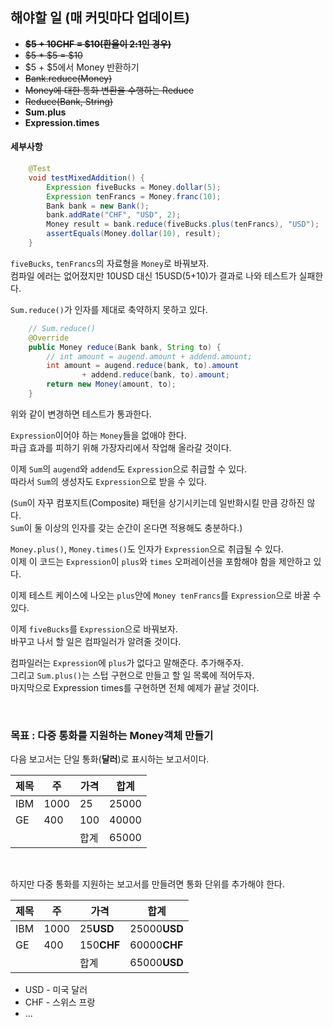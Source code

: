 ## 해야할 일 (매 커밋마다 업데이트)
* ~~**$5 + 10CHF = $10(환율이 2:1인 경우)**~~
* ~~$5 * $5 = $10~~
* $5 + $5에서 Money 반환하기
* ~~Bank.reduce(Money)~~
* ~~Money에 대한 통화 변환을 수행하는 Reduce~~
* ~~Reduce(Bank, String)~~
* **Sum.plus**
* **Expression.times**

#### 세부사항
```java
    @Test
    void testMixedAddition() {
        Expression fiveBucks = Money.dollar(5);
        Expression tenFrancs = Money.franc(10);
        Bank bank = new Bank();
        bank.addRate("CHF", "USD", 2);
        Money result = bank.reduce(fiveBucks.plus(tenFrancs), "USD");
        assertEquals(Money.dollar(10), result);
    }
```
`fiveBucks`, `tenFrancs`의 자료형을 `Money`로 바꿔보자. <br>
컴파일 에러는 없어졌지만 10USD 대신 15USD(5+10)가 결과로 나와 테스트가 실패한다.

`Sum.reduce()`가 인자를 제대로 축약하지 못하고 있다.
```java
    // Sum.reduce()
    @Override
    public Money reduce(Bank bank, String to) {
        // int amount = augend.amount + addend.amount;
        int amount = augend.reduce(bank, to).amount 
                + addend.reduce(bank, to).amount;
        return new Money(amount, to);
    }
```
위와 같이 변경하면 테스트가 통과한다.

`Expression`이어야 하는 `Money`들을 없애야 한다. <br>
파급 효과를 피하기 위해 가장자리에서 작업해 올라갈 것이다. <br>

이제 `Sum`의 `augend`와 `addend`도 `Expression`으로 취급할 수 있다. <br>
따라서 `Sum`의 생성자도 `Expression`으로 받을 수 있다.

(`Sum`이 자꾸 컴포지트(Composite) 패턴을 상기시키는데 일반화시킬 만큼 강하진 않다. <br>
`Sum`이 둘 이상의 인자를 갖는 순간이 온다면 적용해도 충분하다.)

`Money.plus()`, `Money.times()`도 인자가 `Expression`으로 취급될 수 있다. <br>
이제 이 코드는 `Expression`이 `plus`와 `times` 오퍼레이션을 포함해야 함을 제안하고 있다.


이제 테스트 케이스에 나오는 `plus`안에 `Money tenFrancs`를 `Expression`으로 바꿀 수 있다.

이제 `fiveBucks`를 `Expression`으로 바꿔보자. <br>
바꾸고 나서 할 일은 컴파일러가 알려줄 것이다. <br>

컴파일러는 `Expression`에 `plus`가 없다고 말해준다. 추가해주자. <br>
그리고 `Sum.plus()`는 스텁 구현으로 만들고 할 일 목록에 적어두자. <br>
마지막으로 Expression times를 구현하면 전체 예제가 끝날 것이다.

<br>

### 목표 : 다중 통화를 지원하는 Money객체 만들기
다음 보고서는 단일 통화(**달러**)로 표시하는 보고서이다.

| 제목   | 주   | 가격  | 합계    |
|------|-----|-----|-------|
| IBM  | 1000 | 25  | 25000 |
| GE   | 400 | 100 | 40000 |
|  |     | 합계  | 65000 |

<br>

하지만 다중 통화를 지원하는 보고서를 만들려면 통화 단위를 추가해야 한다.

| 제목   | 주   | 가격         | 합계           |
|------|-----|------------|--------------|
| IBM  | 1000 | 25**USD**  | 25000**USD** |
| GE   | 400 | 150**CHF** | 60000**CHF** |
|  |     | 합계         | 65000**USD** |

* USD - 미국 달러
* CHF - 스위스 프랑
* ...